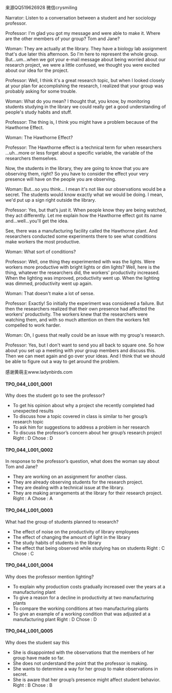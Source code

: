 来源QQ519626928 微信crysmiling

Narrator:
Listen to a conversation between a student and her sociology professor.

Professor:
I'm glad you got my message and were able to make it. Where are the other members of your group? Tom and Jane?

Woman:
They are actually at the library. They have a biology lab assignment that's due later this afternoon. So l'm here to represent the whole group.
But...um...when we got your e-mail message about being worried about our research project, we were a little confused, we thought you were excited about our idea for the project.

Professor:
Well, I think it's a great research topic, but when I looked closely at your plan for accomplishing the research, I realized that your group was probably asking for some trouble.

Woman:
What do you mean? I thought that, you know, by monitoring students studying in the library we could really get a good understanding of people's study habits and stuff.

Professor:
The thing is, I think you might have a problem because of the Hawthorne Effect.

Woman:
The Hawthorne Effect?

Professor:
The Hawthorne effect is a technical term for when researchers ...uh...more or less forget about a specific variable, the variable of the researchers themselves.

Now, the students in the library, they are going to know that you are observing them, right? So you have to consider the effect your very presence will have on the people you are observing.

Woman:
But...so you think... I mean it's not like our observations would be a secret. The students would know exactly what we would be doing. I mean, we'd put up a sign right outside the library.

Professor:
Yes, but that’s just it. When people know they are being watched, they act differently. Let me explain how the Hawthorne effect got its name and...well...you'll get the idea.

See, there was a manufacturing facility called the Hawthorne plant. And researchers conducted some experiments there to see what conditions make workers the most productive.

Woman:
What sort of conditions?

Professor:
Well, one thing they experimented with was the lights. Were workers more productive with bright lights or dim lights? Well, here is the thing, whatever the researchers did, the workers' productivity increased. When the lighting was improved, productivity went up. When the lighting was dimmed, productivity went up again.

Woman:
That doesn't make a lot of sense.

Professor:
Exactly! So initially the experiment was considered a failure. But then the researchers realized that their own presence had affected the workers' productivity. The workers knew that the researchers were watching them, and with so much attention on them the workers felt compelled to work harder.

Woman:
Oh, I guess that really could be an issue with my group's research. 

Professor:
Yes, but I don't want to send you all back to square one. So how about you set up a meeting with your group members and discuss this. Then we can meet again and go over your ideas. And I think that we should be able to figure out a way to get around the problem.

感谢黄萌主www.ladynbirds.com

#### TPO_044_L001_Q001
Why does the student go to see the professor?
- To get his opinion about why a project she recently completed had unexpected results
- To discuss how a topic covered in class is similar to her group’s research topic
- To ask him for suggestions to address a problem in her research
- To discuss the professor’s concern about her group’s research project
Right : D	Chose : D


#### TPO_044_L001_Q002
In response to the professor’s question, what does the woman say about Tom and Jane?
- They are working on an assignment for another class.
- They are already observing students for the research project.
- They are dealing with a technical issue at the library.
- They are making arrangements at the library for their research project.
Right : A	Chose : A


#### TPO_044_L001_Q003
What had the group of students planned to research?
- The effect of noise on the productivity of library employees
- The effect of changing the amount of light in the library
- The study habits of students in the library
- The effect that being observed while studying has on students
Right : C	Chose : C


#### TPO_044_L001_Q004
Why does the professor mention lighting?
- To explain why production costs gradually increased over the years at a manufacturing plant
- To give a reason for a decline in productivity at two manufacturing plants
- To compare the working conditions at two manufacturing plants
- To give an example of a working condition that was adjusted at a manufacturing plant
Right : D	Chose : D


#### TPO_044_L001_Q005
Why does the student say this
- She is disappointed with the observations that the members of her group have made so far.
- She does not understand the point that the professor is making.
- She wants to determine a way for her group to make observations in secret.
- She is aware that her group’s presence might affect student behavior.
Right : B	Chose : B
